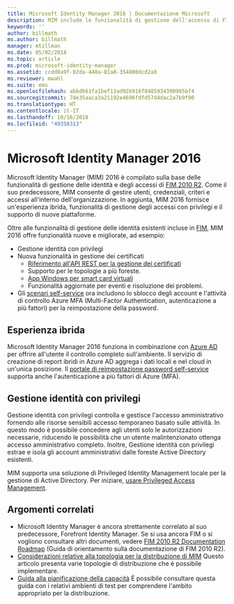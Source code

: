 ```yaml
---
title: Microsoft Identity Manager 2016 | Documentazione Microsoft
description: MIM include le funzionalità di gestione dell'accesso di FIM 2010 e consente di gestire gli utenti, le credenziali, i criteri e l'accesso all'interno dell'organizzazione.
keywords: ''
author: billmath
ms.author: billmath
manager: mtillman
ms.date: 05/02/2018
ms.topic: article
ms.prod: microsoft-identity-manager
ms.assetid: ccdd8a9f-02da-440a-81a8-354800dcd2a8
ms.reviewer: mwahl
ms.suite: ems
ms.openlocfilehash: abbd661fa1bef13ad92b916f8485934390905bf4
ms.sourcegitcommit: 7de35aaca3a21192e4696fdfd57d4dac2a7b9f90
ms.translationtype: HT
ms.contentlocale: it-IT
ms.lasthandoff: 10/16/2018
ms.locfileid: "49358313"
---
```

# <a name="microsoft-identity-manager-2016"></a>Microsoft Identity Manager 2016

Microsoft Identity Manager (MIM) 2016 è compilato sulla base delle funzionalità di gestione delle identità e degli accessi di [FIM 2010 R2](https://technet.microsoft.com/library/jj133885.aspx). Come il suo predecessore, MIM consente di gestire utenti, credenziali, criteri e accessi all'interno dell'organizzazione.  In aggiunta, MIM 2016 fornisce un'esperienza ibrida, funzionalità di gestione degli accessi con privilegi e il supporto di nuove piattaforme.

Oltre alle funzionalità di gestione delle identità esistenti incluse in [FIM](https://technet.microsoft.com/library/jj133868), MIM 2016 offre funzionalità nuove e migliorate, ad esempio:

- Gestione identità con privilegi
- Nuova funzionalità in gestione dei certificati
  - [Riferimento all'API REST per la gestione dei certificati](./reference/certificate-management-rest-api-reference.md)
  - Supporto per le topologie a più foreste.
  - [App Windows per smart card virtuali](working-with-mim-certificate-manager.md)
  - Funzionalità aggiornate per eventi e risoluzione dei problemi. 
- Gli [scenari self-service](working-with-self-service-password-reset.md) ora includono lo sblocco degli account e l'attività di controllo Azure MFA (Multi-Factor Authentication, autenticazione a più fattori) per la reimpostazione della password.

## <a name="hybrid-experience"></a>Esperienza ibrida

Microsoft Identity Manager 2016 funziona in combinazione con [Azure AD](https://docs.microsoft.com/azure/active-directory/active-directory-whatis) per offrire all'utente il controllo completo sull'ambiente. Il servizio di creazione di report ibridi in Azure AD aggrega i dati locali e nel cloud in un'unica posizione. Il [portale di reimpostazione password self-service](working-with-self-service-password-reset.md) supporta anche l'autenticazione a più fattori di Azure (MFA).

## <a name="privileged-identity-management"></a>Gestione identità con privilegi

Gestione identità con privilegi controlla e gestisce l'accesso amministrativo fornendo alle risorse sensibili accesso temporaneo basato sulle attività. In questo modo è possibile concedere agli utenti solo le autorizzazioni necessarie, riducendo le possibilità che un utente malintenzionato ottenga accesso amministrativo completo. Inoltre, Gestione identità con privilegi estrae e isola gli account amministrativi dalle foreste Active Directory esistenti.

MIM supporta una soluzione di Privileged Identity Management locale per la gestione di Active Directory. Per iniziare, [usare Privileged Access Management](./pam/privileged-identity-management-for-active-directory-domain-services.md).

## <a name="related-topics"></a>Argomenti correlati

- Microsoft Identity Manager è ancora strettamente correlato al suo predecessore, Forefront Identity Manager. Se si usa ancora FIM o si vogliono consultare altri documenti, vedere [FIM 2010 R2 Documentation Roadmap](https://technet.microsoft.com/library/jj133885.aspx) (Guida di orientamento sulla documentazione di FIM 2010 R2).
- [Considerazioni relative alla topologia per la distribuzione di MIM](topology-considerations.md) Questo articolo presenta varie topologie di distribuzione che è possibile implementare.
- [Guida alla pianificazione della capacità](capacity-planning-guide.md) È possibile consultare questa guida con i relativi ambienti di test per comprendere l'ambito appropriato per la distribuzione.
